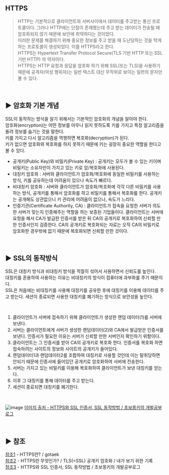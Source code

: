 ## HTTPS
>HTTP는 기본적으로 클라이언트와 서버사이에서 데이터를 주고받는 통신 프로토콜이다. 그러나 HTTP에는 단점이 존재했는데 주고 받는 데이터가 전송될 때 암호화되지 않기 때문에 보안에 취약하다는 것이었다.<br> 이러한 문제를 해결하기 위해 중요한 정보를 주고 받을 때 도난당하는 것을 막게 하는 프로토콜이 생성되었다. 이를 HTTPS라고 한다.<br> 
HTTPS는 Hypertext Transfer Protocol Secure(TLS 기반 HTTP 또는 SSL 기반 HTTP) 의 약자이다.<br> 
HTTPS는 HTTP 요청과 응답을 암호화 하기 위해 SSL(또는 TLS)을 사용하기 때문에 공격자(악성 행위자)는 일반 텍스트 대신 무작위로 보이는 일련의 문자만 볼 수 있다.<br> 

<br>

## ▶️ 암호화 기본 개념
SSL이 동작하는 방식을 알기 위해서는 기본적인 암호화의 개념을 알아야 한다.<br>  암호화(encryption)는 어떤 정보를 아무나 읽지 못하도록 키를 가지고 특정 알고리즘을 돌려 정보를 숨기는 것을 말한다.<br> 키를 가지고 다시 알고리즘을 역행하면 복호화(decryption)가 된다.<br> 키가 없으면 암호화와 복호화를 하지 못하기 때문에 키는 굉장히 중요한 역할을 한다고 볼 수 있다.<br>

* 공개키(Public Key)와 비밀키(Private Key) : 공개키는 모두가 볼 수 있는 키이며 비밀키는 소유자만이 가지고 있는 키로 암/복호화에 사용된다.
* 대칭키 암호화 : 서버와 클라이언트가 암호화/복호화에 동일한 비밀키를 사용하는 방식, 키를 공유하는데 어려움이 있으나 속도가 빠르다.
* 비대칭키 암호화 : 서버와 클라이언트가 암호화/복호화에 각각 다른 비밀키를 사용하는 방식, 공개키를 통해서 암호화를 하고 비밀키를 통해서 복호화를 한다. 공개키는 공개해도 상관없으니 키 관리에 어려움이 없으나, 속도가 느리다.
* 인증기관(Certificate Authority, CA) : 클라이언트가 접속을 요청한 서버가 의도한 서버가 맞는지 인증해주는 역할을 하는 보증된 기업들이다. 클라이언트는 서버에 요청을 해서 CA가 발급한 인증서를 받은 뒤 CA의 공개키로 복호화하여 신뢰할 만한 인증서인지 검증한다. CA의 공개키로 복호화되는 자료는 오직 CA의 비밀키로 암호화한 경우밖에 없기 때문에 복호화되면 신뢰할 만한 것이다.

<br>

## ▶️ SSL의 동작방식
SSL은 대칭키 방식과 비대칭키 방식을 적절히 섞어서 사용하면서 신뢰도를 높인다.<br>
대칭키를 혼용하여 사용하는 이유는 비대칭키의 방식이 컴퓨터에 과부화를 주기 때문이다.<br>
SSL은 처음에는 비대칭키를 사용해 대칭키를 공유한 후에 대칭키를 이용해 데이터를 주고 받는다. 세션이 종료되면 사용한 대칭키를 폐기하는 방식으로 보안성을 높인다.<br>

<br>

1. 클라이언트가 서버에 접속하기 위해 클라이언트가 생성한 랜덤 데이터(1)를 서버에 보낸다.<br>
2. 서버는 클라이언트에게 서버가 생성한 랜덤데이터(2)와 CA에서 발급받은 인증서를 보낸다. 인증서가 필요한 이유는 서버가 신뢰할 만한 서버인지 확인하기 위함이다.<br>
3. 클라이언트는 그 인증서를 받아 CA의 공개키로 복호화 한다. 인증서를 복호화 하면 접속하려는 사이트의 정보와 사이트의 공개키가 들어있다.<br>
4. 랜덤데이터1과 랜덤데이터2를 조합하여 대칭키로 사용할 것인데 이는 탈취당하면 안되기 때문에 인증서에 들어있던 공개키로 암호화하여 서버에 전송한다.<br>
5. 서버는 가지고 있는 비밀키를 이용해 복호화하여 클라이언트가 보낸 대칭키를 얻는다.<br>
6. 이후 그 대칭키를 통해 데이터를 주고 받는다.<br>
7. 세션이 종료되면 대칭키를 폐기한다.<br>

<br>

![image](https://user-images.githubusercontent.com/117061586/231450455-fe752234-3175-4618-86dc-d28b6d939108.png)
[이미지 출처 - HTTPS와 SSL 인증서, SSL 동작방법 / 초보몽키의 개발공부로그](https://wayhome25.github.io/cs/2018/03/11/ssl-https/)

<br>

## ▶️ 참조
[참조1](https://velog.io/@gotaek/HTTPS%EB%9E%80) - HTTPS란? / gotaek <br>
[참조2](https://sunrise-min.tistory.com/entry/HTTPS%EB%9E%80-%EB%AC%B4%EC%97%87%EC%9D%B8%EA%B0%80-TLSSSL-%EA%B9%8C%EC%A7%80-%EC%82%B4%ED%8E%B4%EB%B3%B4%EC%9E%90) -  HTTPS란 무엇인가? / TLS(=SSL) 공개키 암호화 / 내가 보기 위한 기록<br>
[참조3](https://wayhome25.github.io/cs/2018/03/11/ssl-https/) -   HTTPS와 SSL 인증서, SSL 동작방법 / 초보몽키의 개발공부로그